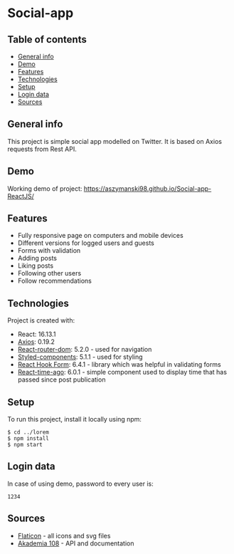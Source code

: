# Social-app

## Table of contents
* [General info](#general-info)
* [Demo](#demo)
* [Features](#features)
* [Technologies](#technologies)
* [Setup](#setup)
* [Login data](#login-data)
* [Sources](#sources)

## General info
This project is simple social app modelled on Twitter. It is based on Axios requests from Rest API.

## Demo
Working demo of project: https://aszymanski98.github.io/Social-app-ReactJS/

## Features
* Fully responsive page on computers and mobile devices
* Different versions for logged users and guests
* Forms with validation
* Adding posts
* Liking posts
* Following other users
* Follow recommendations
	
## Technologies
Project is created with:
* React: 16.13.1
* [Axios](https://www.npmjs.com/package/react-axios): 0.19.2
* [React-router-dom](https://github.com/ReactTraining/react-router): 5.2.0 - used for navigation
* [Styled-components](https://styled-components.com/): 5.1.1 - used for styling
* [React Hook Form](https://react-hook-form.com/): 6.4.1 - library which was helpful in validating forms
* [React-time-ago](https://www.npmjs.com/package/react-time-ago): 6.0.1 - simple component used to display time that has passed since post publication
	
## Setup
To run this project, install it locally using npm:

```
$ cd ../lorem
$ npm install
$ npm start
```

## Login data
In case of using demo, password to every user is:
```
1234
````

## Sources
* [Flaticon](https://www.flaticon.com/) - all icons and svg files
* [Akademia 108](https://akademia108.pl/) - API and documentation
